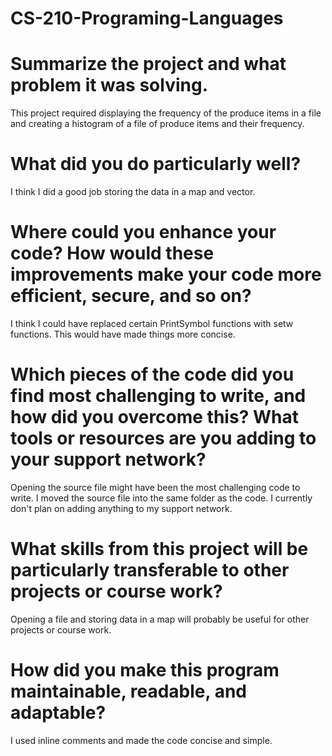 # CS-210-Programing-Languages

# Summarize the project and what problem it was solving.
This project required displaying the frequency of the produce items in a file and creating a histogram of a file of produce items and their frequency.

# What did you do particularly well?
I think I did a good job storing the data in a map and vector.

# Where could you enhance your code? How would these improvements make your code more efficient, secure, and so on?
I think I could have replaced certain PrintSymbol functions with setw functions. This would have made things more concise.

# Which pieces of the code did you find most challenging to write, and how did you overcome this? What tools or resources are you adding to your support network?
Opening the source file might have been the most challenging code to write. I moved the source file into the same folder as the code. I currently don't plan on adding anything to my support network.

# What skills from this project will be particularly transferable to other projects or course work?
Opening a file and storing data in a map will probably be useful for other projects or course work.

# How did you make this program maintainable, readable, and adaptable?
I used inline comments and made the code concise and simple.
